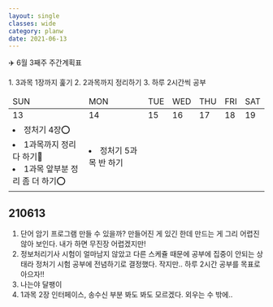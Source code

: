```yaml
---
layout: single
classes: wide
category: planw
date: 2021-06-13
---
```

✈️ 6월 3째주 주간계획표

<head>
  <link rel="stylesheet" type="text/css" href="/assets/css/weeklyplan_table.css">
</head>
<body>
<div markdown="1">
1. 3과목 1장까지 훑기
2. 2과목까지 정리하기
3. 하루 2시간씩 공부
</div>

<div>
  <table>
      <thead>
        <tr>
            <td>SUN</td>
            <td>MON</td>
            <td>TUE</td>
            <td>WED</td>
            <td>THU</td>
            <td>FRI</td>
            <td>SAT</td>      
        </tr>
      </thead>
      <tbody id="todo-list">
          <tr class= "day">
            <td>13</td>   
            <td>14</td>
            <td>15</td>
            <td>16</td>
            <td>17</td>
            <td>18</td>
            <td>19</td>
          </tr>
          <tr class="text">
            <td>
              <li>정처기 4장⭕</li>
              <li>1과목까지 정리 다 하기🔺</li>
              <li>1과목 앞부분 정리 좀 더 하기⭕</li>
            </td>
            <td>
              <li>정처기 5과목 반 하기</li>
            </td>
            <td>
            </td>
            <td>
            </td>
            <td>
            </td>
            <td></td>
            <td>
            </td>
          </tr>
      </tbody>
  </table>
</div>
</body>

## 210613 
1. 단어 암기 프로그램 만들 수 있을까?
만들어진 게 있긴 한데 만드는 게 그리 어렵진 않아 보인다. 내가 하면 무진장 어렵겠지만! 
2. 정보처리기사 시험이 얼마남지 않았고 다른 스케쥴 때문에 공부에 집중이 안되는 상태라 정처기 시험 공부에 전념하기로 결정했다. 작지만.. 하루 2시간 공부를 목표로 아으자!! 
3. 나는야 달팽이
4. 1과목 2장 인터페이스, 송수신 부분 봐도 봐도 모르겠다. 외우는 수 밖에.. 